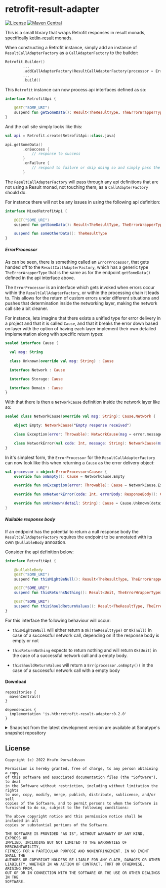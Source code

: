 # retrofit-result-adapter

[![License](https://img.shields.io/badge/License-MIT-blue)](https://choosealicense.com/licenses/mit/)
[![Maven Central](https://img.shields.io/maven-central/v/is.hth/retrofit-result-adapter?color=blue)](https://central.sonatype.com/artifact/is.hth/retrofit-result-adapter/0.2.0)


This is a small library that wraps Retrofit responses in result monads, specifically [kotlin-result](https://github.com/michaelbull/kotlin-result) monads.

When constructing a Retrofit instance, simply add an instance of `ResultCallAdapterFactory` as a `CallAdapterFactory` to the builder:

```kotlin
Retrofit.Builder()
		...
		.addCallAdapterFactory(ResultCallAdapterFactory(processor = ErrorProcessor<TheErrorWrapperType>()))
		...
		.build()

```

This `Retrofit` instance can now process api interfaces defined as so:

```kotlin
interface RetrofitApi {

	@GET("SOME_URI")
	suspend fun getSomeData(): Result<TheResultType, TheErrorWrapperType>
}
```

And the call site simply looks like this:

```kotlin
val api = Retrofit.create(RetrofitApi::class.java)

api.getSomeData()
		.onSuccess {
			// response to success
		}
		.onFailure {
			// respond to failure or skip doing so and simply pass the result monad higher up the chain
		}
```

The `ResultCallAdapterFactory` will pass through any api definitions that are not using a Result monad, not touching them, as a `CallAdapterFactory` should do.

For instance there will not be any issues in using the following api definition:

```kotlin
interface MixedRetrofitApi {

	@GET("SOME_URI")
	suspend fun getSomeData(): Result<TheResultType, TheErrorWrapperType>

	suspend fun someOtherData(): TheResultType
}
```

##### ErrorProcessor

As can be seen, there is something called an `ErrorProcessor`, that gets handed off to the `ResultCallAdapterFactory`, which has a generic type `TheErrorWrapperType` that is the same as for the endpoint `getSomeData()` defined in the api interface above.

The `ErrorProcessor` is an interface which gets invoked when errors occur within the `ResultCallAdapterFactory`, or within the processing chain it leads to. This allows for the return of custom errors under different situations and pushes that determination inside the networking layer, making the network call site a bit cleaner.

For instance, lets imagine that there exists a unified type for error delivery in a project and that it is called `Cause`, and that it breaks the error down based on layer with the option of having each layer implement their own detailed implementation along with specific return types:

```kotlin
sealed interface Cause {

  val msg: String

  class Unknown(override val msg: String) : Cause

  interface Network : Cause

  interface Storage: Cause

  interface Domain : Cause
}
```

With that there is then a `NetworkCause` definition inside the network layer like so:

```kotlin
sealed class NetworkCause(override val msg: String): Cause.Network {

	object Empty: NetworkCause("Empty response received")

	class Exception(error: Throwable): NetworkCause(msg = error.message ?: "")

	class NetworkError(val code: Int, message: String): NetworkCause(msg = message)
}
```

In it's simplest form, the `ErrorProcessor` for the `ResultCallAdapterFactory` can now look like this when returning a `Cause` as the error delivery object:

```kotlin
val processor = object:ErrorProcessor<Cause> {
	override fun onEmpty(): Cause = NetworkCause.Empty

	override fun onException(error: Throwable): Cause = NetworkCause.Exception(error)

	override fun onNetworkError(code: Int, errorBody: ResponseBody?): Cause = NetworkCause.NetworkError(code, someProcessingFunction(errorBody))

	override fun onUnknown(detail: String): Cause = Cause.Unknown(detail)
}
```

##### Nullable response body

If an endpoint has the potential to return a null response body the `ResultCallAdapterFactory` requires the endpoint to be annotated with its own `@NullableBody` annoation.

Consider the api definition below:

```kotlin
interface RetrofitApi {

	@NullableBody
	@GET("SOME_URI")
	suspend fun thisMightBeNull(): Result<TheResultType, TheErrorWrapperType>

	@GET("SOME_URI")
	suspend fun thisReturnsNothing(): Result<Unit, TheErrorWrapperType>

	@GET("SOME_URI")
	suspend fun thisShouldReturnValues(): Result<TheResultType, TheErrorWrapperType>
}
```

For this interface the following behaviour will occur:

- `thisMightBeNull` will either return a `Ok(TheResultType)` or `Ok(null)` in case of a successful network call, depending on if the response body is empty or not

- `thisReturnNothing` expects to return nothing and will return `Ok(Unit)` in the case of a successful network call and a empty body.

- `thisShouldReturnValues` will return a `Err(processor.onEmpty())` in the case of a successful network call with a empty body


#### Download

```
repositories {
  mavenCentral()
}

dependencies {
  implementation 'is.hth:retrofit-result-adapter:0.2.0'
}
```

<details>
<summary>Snapshot from the latest development version are available at Sonatype's snapshot repository</summary>
<p>

```
repositories {
  mavenCentral()
  maven {
    url 'https://s01.oss.sonatype.org/content/repositories/snapshots/'
  }
}

dependencies {
  implementation 'is.hth:retrofit-result-adapter:0.3.0-SNAPSHOT'
}
```

</p>
</details>


License
-------

    Copyright (c) 2022 Hrafn Þorvaldsson

	Permission is hereby granted, free of charge, to any person obtaining a copy
	of this software and associated documentation files (the "Software"), to deal
	in the Software without restriction, including without limitation the rights
	to use, copy, modify, merge, publish, distribute, sublicense, and/or sell
	copies of the Software, and to permit persons to whom the Software is
	furnished to do so, subject to the following conditions:

	The above copyright notice and this permission notice shall be included in all
	copies or substantial portions of the Software.

	THE SOFTWARE IS PROVIDED "AS IS", WITHOUT WARRANTY OF ANY KIND, EXPRESS OR
	IMPLIED, INCLUDING BUT NOT LIMITED TO THE WARRANTIES OF MERCHANTABILITY,
	FITNESS FOR A PARTICULAR PURPOSE AND NONINFRINGEMENT. IN NO EVENT SHALL THE
	AUTHORS OR COPYRIGHT HOLDERS BE LIABLE FOR ANY CLAIM, DAMAGES OR OTHER
	LIABILITY, WHETHER IN AN ACTION OF CONTRACT, TORT OR OTHERWISE, ARISING FROM,
	OUT OF OR IN CONNECTION WITH THE SOFTWARE OR THE USE OR OTHER DEALINGS IN THE
	SOFTWARE.
